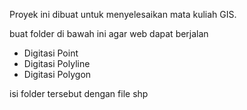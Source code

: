 Proyek ini dibuat untuk menyelesaikan mata kuliah GIS.

buat folder di bawah ini agar web dapat berjalan
<ul>
  <li>Digitasi Point</li>
  <li>Digitasi Polyline</li>
  <li>Digitasi Polygon</li>
</ul>

isi folder tersebut dengan file shp
